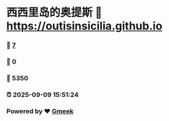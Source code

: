 # 西西里岛的奥提斯 :link: https://outisinsicilia.github.io 
### :page_facing_up: [7](https://outisinsicilia.github.io/tag.html) 
### :speech_balloon: 0 
### :hibiscus: 5350 
### :alarm_clock: 2025-09-09 15:51:24 
### Powered by :heart: [Gmeek](https://github.com/Meekdai/Gmeek)
